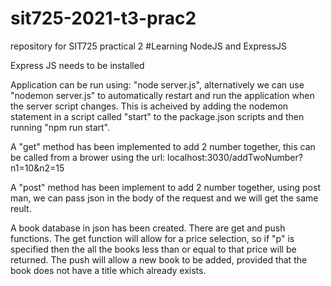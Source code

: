 # sit725-2021-t3-prac2
repository for SIT725 practical 2
#Learning NodeJS and ExpressJS

Express JS needs to be installed

Application can be run using: "node server.js", alternatively we can use "nodemon server.js" to automatically restart and run the application when the server script changes. This is acheived by adding the nodemon statement in a script called "start" to the package.json scripts and then running "npm run start".

A "get" method has been implemented to add 2 number together, this can be called from a brower using the url:
localhost:3030/addTwoNumber?n1=10&n2=15

A "post" method has been implement to add 2 number together, using post man, we can pass json in the body of the request and we will get the same reult.

A book database in json has been created. There are get and push functions.
The get function will allow for a price selection, so if "p" is specified then the all the books less than or equal to that price will be returned.
The push will allow a new book to be added, provided that the book does not have a title which already exists.

